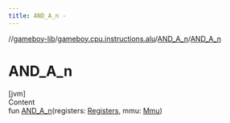 ```yaml
---
title: AND_A_n -
---
```

//[gameboy-lib](../../index.md)/[gameboy.cpu.instructions.alu](../index.md)/[AND_A_n](index.md)/[AND_A_n](-a-n-d_-a_n.md)



# AND_A_n  
[jvm]  
Content  
fun [AND_A_n](-a-n-d_-a_n.md)(registers: [Registers](../../gameboy.cpu/-registers/index.md), mmu: [Mmu](../../gameboy.memory/-mmu/index.md))  



